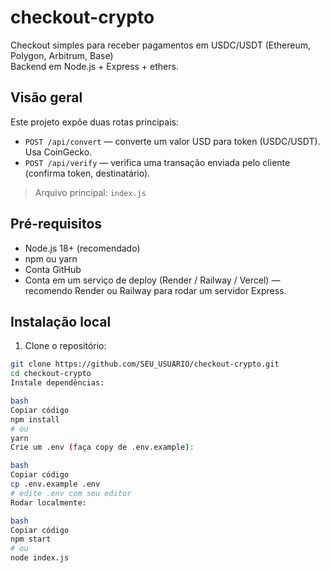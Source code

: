 # checkout-crypto

Checkout simples para receber pagamentos em USDC/USDT (Ethereum, Polygon, Arbitrum, Base)  
Backend em Node.js + Express + ethers.

## Visão geral
Este projeto expõe duas rotas principais:
- `POST /api/convert` — converte um valor USD para token (USDC/USDT). Usa CoinGecko.
- `POST /api/verify` — verifica uma transação enviada pelo cliente (confirma token, destinatário).

> Arquivo principal: `index.js`

## Pré-requisitos
- Node.js 18+ (recomendado)
- npm ou yarn
- Conta GitHub
- Conta em um serviço de deploy (Render / Railway / Vercel) — recomendo Render ou Railway para rodar um servidor Express.

## Instalação local
1. Clone o repositório:
```bash
git clone https://github.com/SEU_USUARIO/checkout-crypto.git
cd checkout-crypto
Instale dependências:

bash
Copiar código
npm install
# ou
yarn
Crie um .env (faça copy de .env.example):

bash
Copiar código
cp .env.example .env
# edite .env com seu editor
Rodar localmente:

bash
Copiar código
npm start
# ou
node index.js
